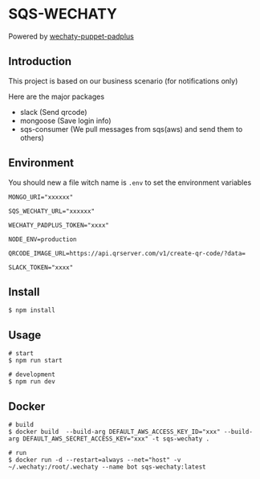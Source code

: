 # SQS-WECHATY

Powered by [wechaty-puppet-padplus](https://github.com/botorange/wechaty-puppet-padplus)

## Introduction
This project is based on our business scenario (for notifications only)

Here are the major packages
- slack (Send qrcode)
- mongoose (Save login info)
- sqs-consumer (We pull messages from sqs(aws) and send them to others)

## Environment
You should new a file witch name is `.env` to set the environment variables 

```
MONGO_URI="xxxxxx"

SQS_WECHATY_URL="xxxxxx"

WECHATY_PADPLUS_TOKEN="xxxx"

NODE_ENV=production

QRCODE_IMAGE_URL=https://api.qrserver.com/v1/create-qr-code/?data=

SLACK_TOKEN="xxxx"

```
## Install

```
$ npm install
```
## Usage

```
# start
$ npm run start

# development
$ npm run dev
```
## Docker 
```
# build
$ docker build  --build-arg DEFAULT_AWS_ACCESS_KEY_ID="xxx" --build-arg DEFAULT_AWS_SECRET_ACCESS_KEY="xxx" -t sqs-wechaty .

# run  
$ docker run -d --restart=always --net="host" -v ~/.wechaty:/root/.wechaty --name bot sqs-wechaty:latest
```
